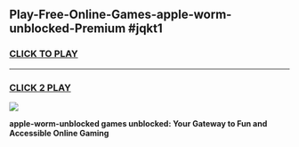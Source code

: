 
## Play-Free-Online-Games-apple-worm-unblocked-Premium #jqkt1
<h3>
<a href="https://premium.freeplayer.one?title=apple-worm-unblocked&ref=8M">CLICK TO PLAY</a></h3>
<hr>

<h3>
<a href="https://premium.freeplayer.one?title=apple-worm-unblocked&ref=8M">CLICK 2 PLAY</a>
  
</h3>

<a href="https://premium.freeplayer.one?title=apple-worm-unblocked&ref=8M"><img src="https://clearcache.store/games.png"></a>


**apple-worm-unblocked games unblocked: Your Gateway to Fun and Accessible Online Gaming**

